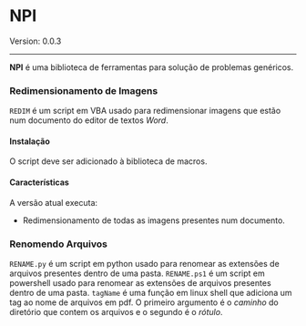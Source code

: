 NPI
====
Version: 0.0.3

___
**NPI** é uma biblioteca de ferramentas para solução de problemas genéricos.

### Redimensionamento de Imagens ###
`REDIM` é um script em VBA usado para redimensionar imagens que estão num documento do editor de textos *Word*.

#### Instalação
O script deve ser adicionado à biblioteca de macros.

#### Características
A versão atual executa:
* Redimensionamento de todas as imagens presentes num documento.

### Renomendo Arquivos ###
`RENAME.py` é um script em python usado para renomear as extensões de arquivos presentes dentro de uma pasta.
`RENAME.ps1` é um script em powershell usado para renomear as extensões de arquivos presentes dentro de uma pasta.
`tagName`  é uma função em linux shell que adiciona um tag ao nome de arquivos em pdf. O primeiro argumento é o _caminho_ do diretório que contem os arquivos e o segundo é o _rótulo_.
